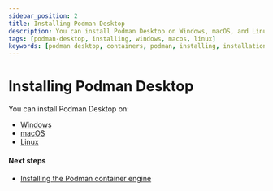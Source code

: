 ```yaml
---
sidebar_position: 2
title: Installing Podman Desktop
description: You can install Podman Desktop on Windows, macOS, and Linux.
tags: [podman-desktop, installing, windows, macos, linux]
keywords: [podman desktop, containers, podman, installing, installation, windows, macos, linux]
---
```


# Installing Podman Desktop

You can install Podman Desktop on:

* [Windows](./installation/windows-install)
* [macOS](./installation/macos-install)
* [Linux](./installation/linux-install)

#### Next steps

* [Installing the Podman container engine](./installing-podman/)

